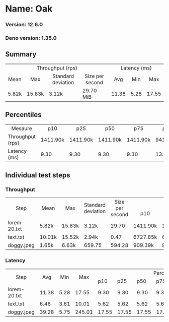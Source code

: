 # Name: Oak 
  
  ### Version: 12.6.0
  ### Deno version: 1.35.0

## Summary
<table>
<tr>
    <td align="center" colspan="4">Throughput (rps)</td>
    <td align="center" colspan="3">Latency (ms)</td>
</tr>
<tr>
    <td align="center">Mean</td>
    <td align="center">Max</td>
    <td align="center">Standard deviation</td>
    <td align="center">Size per second</td>
    <td align="center">Avg</td>
    <td align="center">Min</td>
    <td align="center">Max</td>
</tr>
<tr>
    <td>5.82k</td>
    <td>15.83k</td>
    <td>3.12k</td>
    <td>29.70 MiB</td>
    <td>11.38</td>
    <td>5.28</td>
    <td>17.55</td>
</tr>
</table>

## Percentiles

<table>
<tr>
  <td align="center">Mesaure</td>
  <td align="center">p10</td>
  <td align="center">p25</td>
  <td align="center">p50</td>
  <td align="center">p75</td>
  <td align="center">p90</td>
  <td align="center">p95</td>
  <td align="center">p99</td>
</tr>
<tr>
  <td>Throughput (rps)</td>
  <td>1411.90k</td>
  <td>1411.90k</td>
  <td>1411.90k</td>
  <td>1411.90k</td>
  <td>9416.58k</td>
  <td>10946.87k</td>
  <td>12208.95k</td>
</tr>
<tr>
  <td>Latency (ms)</td>
  <td>9.30</td>
  <td>9.30</td>
  <td>9.30</td>
  <td>9.30</td>
  <td>13.99</td>
  <td>14.51</td>
  <td>15.36</td>
</tr>
</table>

## Individual test steps

### Throughput

<table>
<tr>
  <td align="center" rowspan="2">Step</td>
  <td align="center" rowspan="2">Mean</td>
  <td align="center" rowspan="2">Max</td>
  <td align="center" rowspan="2">Standard deviation</td>
  <td align="center" rowspan="2">Size per second</td>
  <td align="center" colspan="7">Percentiles</td>
</tr>
<tr>
  <!-- still Step -->
  <!-- still Mean -->
  <!-- still Max -->
  <!-- still Standard deviation -->
  <!-- still Size per second -->
  <td align="center">p10</td>
  <td align="center">p25</td>
  <td align="center">p50</td>
  <td align="center">p75</td>
  <td align="center">p90</td>
  <td align="center">p95</td>
  <td align="center">p99</td>
</tr>
<tr>
  <td>lorem-20.txt</td>
  <td>5.82k</td>
  <td>15.83k</td>
  <td>3.12k</td>
  <td>29.70</td>
  <td>1411.90k</td>
  <td>1411.90k</td>
  <td>1411.90k</td>
  <td>1411.90k</td>
  <td>9416.58k</td>
  <td>10946.87k</td>
  <td>12208.95k</td>
</tr><tr>
  <td>text.txt</td>
  <td>10.01k</td>
  <td>15.52k</td>
  <td>2.94k</td>
  <td>0.47</td>
  <td>6727.85k</td>
  <td>6727.85k</td>
  <td>6727.85k</td>
  <td>6727.85k</td>
  <td>14119.36k</td>
  <td>14537.56k</td>
  <td>15327.38k</td>
</tr><tr>
  <td>doggy.jpeg</td>
  <td>1.65k</td>
  <td>6.63k</td>
  <td>659.75</td>
  <td>594.28</td>
  <td>909.39k</td>
  <td>909.39k</td>
  <td>909.39k</td>
  <td>909.39k</td>
  <td>2373.54k</td>
  <td>2633.77k</td>
  <td>3414.88k</td>
</tr></table>

### Latency

<table>
<tr>
  <td align="center" rowspan="2">Step</td>
  <td align="center" rowspan="2">Avg</td>
  <td align="center" rowspan="2">Min</td>
  <td align="center" rowspan="2">Max</td>
  <td align="center" colspan="7">Percentiles</td>
</tr>
<tr>
  <!-- still Avg -->
  <!-- still Min -->
  <!-- still Max -->
  <td>p10</td>
  <td>p25</td>
  <td>p50</td>
  <td>p75</td>
  <td>p90</td>
  <td>p95</td>
  <td>p99</td>
</tr>
<tr>
  <td>lorem-20.txt</td>
  <td>11.38</td>
  <td>5.28</td>
  <td>17.55</td>
  <td>9.30</td>
  <td>9.30</td>
  <td>9.30</td>
  <td>9.30</td>
  <td>13.99</td>
  <td>14.51</td>
  <td>15.36</td>
</tr><tr>
  <td>text.txt</td>
  <td>6.46</td>
  <td>3.61</td>
  <td>10.01</td>
  <td>5.62</td>
  <td>5.62</td>
  <td>5.62</td>
  <td>5.62</td>
  <td>7.12</td>
  <td>7.55</td>
  <td>9.55</td>
</tr><tr>
  <td>doggy.jpeg</td>
  <td>39.28</td>
  <td>5.75</td>
  <td>245.01</td>
  <td>17.55</td>
  <td>17.55</td>
  <td>17.55</td>
  <td>17.55</td>
  <td>81.73</td>
  <td>108.37</td>
  <td>157.23</td>
</tr></table>